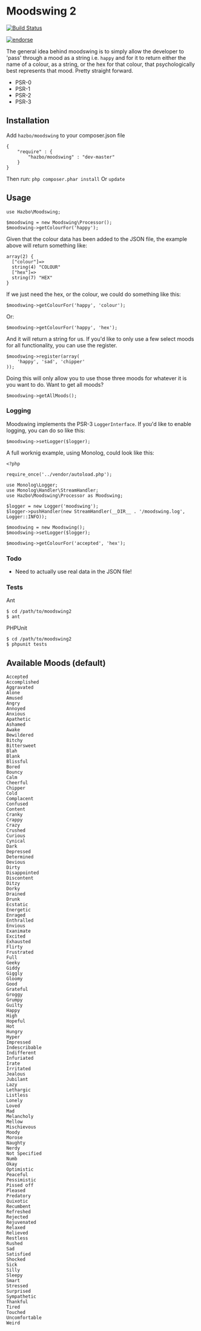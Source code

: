 # Moodswing 2

[![Build Status](https://travis-ci.org/hazbo/moodswing2.png)](https://travis-ci.org/hazbo/moodswing2)

[![endorse](https://api.coderwall.com/hazbo/endorsecount.png)](https://coderwall.com/hazbo)

The general idea behind moodswing is to simply allow the developer
to 'pass' through a mood as a string i.e. `happy` and for it to
return either the name of a colour, as a string, or the hex for that
colour, that psychologically best represents that mood. Pretty straight
forward.

  - PSR-0
  - PSR-1
  - PSR-2
  - PSR-3

## Installation
Add `hazbo/moodswing` to your composer.json file

    {
        "require" : {
            "hazbo/moodswing" : "dev-master"
        }
    }
Then run: `php composer.phar install`
Or `update`

## Usage

	use Hazbo\Moodswing;

	$moodswing = new Moodswing\Processor();
	$moodswing->getColourFor('happy');

Given that the colour data has been
added to the JSON file, the example above will return something like:

	array(2) {
	  ["colour"]=>
	  string(4) "COLOUR"
	  ["hex"]=>
	  string(7) "HEX"
	}

If we just need the hex, or the colour, we could
do something like this:

	$moodswing->getColourFor('happy', 'colour');

Or:

    $moodswing->getColourFor('happy', 'hex');

And it will return a string for us. If you'd like to only use a few select moods for all functionality, you can use the register.

    $moodswing->register(array(
        'happy', 'sad', 'chipper'
    ));

Doing this will only allow you to use those three moods for whatever it is you want to do. Want to get all moods?

    $moodswing->getAllMoods();

### Logging

Moodswing implements the PSR-3 `LoggerInterface`. If you'd like to enable logging, you can do so like this:

    $moodswing->setLogger($logger);

A full worknig example, using Monolog, could look like this:

    <?php

    require_once('../vendor/autoload.php');

    use Monolog\Logger;
    use Monolog\Handler\StreamHandler;
    use Hazbo\Moodswing\Processor as Moodswing;

    $logger = new Logger('moodswing');
    $logger->pushHandler(new StreamHandler(__DIR__ . '/moodswing.log', Logger::INFO));

    $moodswing = new Moodswing();
    $moodswing->setLogger($logger);

    $moodswing->getColourFor('accepted', 'hex');

### Todo

  - Need to actually use real data in the JSON file!

### Tests
Ant

    $ cd /path/to/moodswing2
    $ ant

PHPUnit

    $ cd /path/to/moodswing2
    $ phpunit tests

## Available Moods (default)

    Accepted
    Accomplished
    Aggravated
    Alone
    Amused
    Angry
    Annoyed
    Anxious
    Apathetic
    Ashamed
    Awake
    Bewildered
    Bitchy
    Bittersweet
    Blah
    Blank
    Blissful
    Bored
    Bouncy
    Calm
    Cheerful
    Chipper
    Cold
    Complacent
    Confused
    Content
    Cranky
    Crappy
    Crazy
    Crushed
    Curious
    Cynical
    Dark
    Depressed
    Determined
    Devious
    Dirty
    Disappointed
    Discontent
    Ditzy
    Dorky
    Drained
    Drunk
    Ecstatic
    Energetic
    Enraged
    Enthralled
    Envious
    Exanimate
    Excited
    Exhausted
    Flirty
    Frustrated
    Full
    Geeky
    Giddy
    Giggly
    Gloomy
    Good
    Grateful
    Groggy
    Grumpy
    Guilty
    Happy
    High
    Hopeful
    Hot
    Hungry
    Hyper
    Impressed
    Indescribable
    Indifferent
    Infuriated
    Irate
    Irritated
    Jealous
    Jubilant
    Lazy
    Lethargic
    Listless
    Lonely
    Loved
    Mad
    Melancholy
    Mellow
    Mischievous
    Moody
    Morose
    Naughty
    Nerdy
    Not Specified
    Numb
    Okay
    Optimistic
    Peaceful
    Pessimistic
    Pissed off
    Pleased
    Predatory
    Quixotic
    Recumbent
    Refreshed
    Rejected
    Rejuvenated
    Relaxed
    Relieved
    Restless
    Rushed
    Sad
    Satisfied
    Shocked
    Sick
    Silly
    Sleepy
    Smart
    Stressed
    Surprised
    Sympathetic
    Thankful
    Tired
    Touched
    Uncomfortable
    Weird